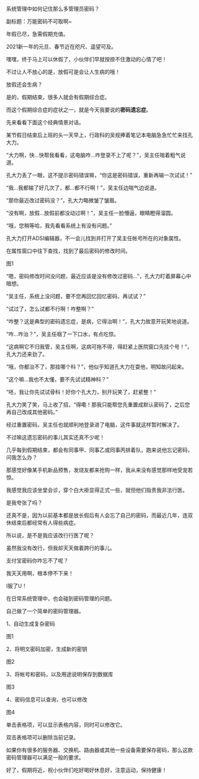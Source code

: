 系统管理中如何记住那么多管理员密码？

 副标题：万能密码不可取啊~



年假已尽，急需假期充值。

2021新一年的元旦、春节近在咫尺、遥望可及。

嘿嘿，终于马上可以休假了，小伙伴们早就按捺不住激动的心情了吧！

不过让人不放心的是，放假可是会让人生病的哦！

放假还会生病？

是的，假期结束，很多人就会有假期综合症。

而这个假期综合症的症状之一，就是今天我要说的**密码遗忘症**。

先来看看下面这个经典情景对话。



某节假日结束后上班的头一天早上，行政科的吴规捧着笔记本电脑急急忙忙来找孔大力。

“大力啊，快...快帮我看看，这电脑咋...咋登录不上了呢？”，吴主任喘着粗气说道。

孔大力丢了一眼，这不提示密码错误嘛，“你这是密码错误，重新再输一次试试！”

“我...我都输了好几次了，都...都不行啊！”，吴主任边喘气边说道。

“那你最近改过密码没？”，孔大力略微皱了皱眉。

“没有啊，放假...放假前都没动过啊！”，吴主任一脸懵逼，眼睛瞪得溜圆。

“哦，您稍等哈，我先看看系统上有没有问题。”



孔大力打开ADSI编辑器，不一会儿找到并打开了吴主任帐号所在的对象属性。

在属性窗口中往下查找，找到了最后密码的修改时间。

图1



“嗯，密码修改时间没问题，最近应该是没有修改过密码...”，孔大力盯着屏幕心中暗想。

“吴主任，系统上没问题，要不您再回忆回忆密码，再试试？”

“试过了，怎么试都不行啊！咋整啊？”

“咋整？这是典型的密码遗忘症，是病，它得治啊！”，孔大力故意开玩笑地说道。

“咋...咋治？”，吴主任咽了一下口水，有点吃惊。

“这病啊它不归我管，吴主任啊，这病可拖不得，得赶紧上医院窗口先挂个号！”，孔大力还来劲了。

“哦，你都治不了，那挂哪个科？”，他似乎知道孔大力在耍他，明知故问起来。

“这个嘛...我也不太懂，要不先试试精神科？”

“呸，我让你先试试骨科！好你个孔大力，别开玩笑了，赶紧整！”

孔大力笑了笑，马上收了招，“得嘞！那我只能帮您先重置成默认密码了，之后您再自己改成其他密码。”

经过重置密码，吴主任也就顺利地登录进了电脑，这件事就这样暂时解决了。



不过嘛这遗忘密码的事儿其实还真不少呢！

几乎每到假期结束，都会有同事甲、同事乙或同事丙排着队，跑来说他忘记密码，问我怎么办？

那感觉好像某手机新品预售，发烧友都来抢购一样，我从来没有感觉那样地受宠若惊。

我感觉我应该坐堂会诊，穿个白大褂显得正式一些，就但他们指责我非法行医。

是我夸张了吗？

还真不是，因为以前基本都是放长假后有人会忘了自己的密码，而最近几年，连双休结束后都经常有人得些病症。

所以说，是不是我应该改行行医了呢？



虽然我没有改行，但我却天天做着跨行的事儿。





支付宝密码你咋忘不了呢？

我天天用啊，根本停不下来！

I服了U！



在日常系统管理中，也会碰到密码管理的问题。

自己做了一个简单的密码管理器。



1、自动生成复杂密码

图1



2、将明文密码加密，生成新的密钥

图2



3、将帐号和密码，以及用途说明保存到数据库

图3



4、密码信息可以查询，也可以修改

图4



单击表格项，可以显示表格内容，同时可以修改它。

双击表格项可以删除当前记录。



如果你有很多的服务器、交换机、路由器或其他一些设备需要保存密码，那么这款密码管理器可以满足一般的要求。



好了，假期将近，祝小伙伴们吃好喝好休息好，注意运动，保持健康！



